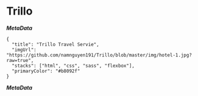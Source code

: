 # Trillo

***MetaData***
```
{
  "title": "Trillo Travel Servie",
  "imgUrl": "https://github.com/namnguyen191/Trillo/blob/master/img/hotel-1.jpg?raw=true",
  "stacks": ["html", "css", "sass", "flexbox"],
  "primaryColor": "#b8092f"
}
```
***MetaData***
